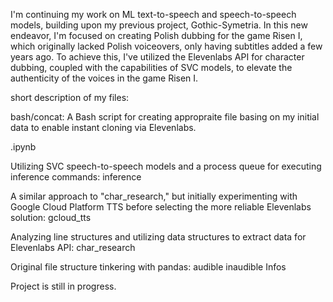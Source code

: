 I'm continuing my work on ML text-to-speech and speech-to-speech models, building upon my previous project, Gothic-Symetria. In this new endeavor, I'm focused on creating Polish dubbing for the game Risen I, which originally lacked Polish voiceovers, only having subtitles added a few years ago. To achieve this, 
I've utilized the Elevenlabs API for character dubbing, coupled with the capabilities of SVC models, to elevate the authenticity of the voices in the game Risen I.

short description of my files:

bash/concat: A Bash script for creating appropraite file basing on my initial data to enable instant cloning via Elevenlabs.

.ipynb


Utilizing SVC speech-to-speech models and a process queue for executing inference commands:
inference

A similar approach to "char_research," but initially experimenting with Google Cloud Platform TTS before selecting the more reliable Elevenlabs solution:
gcloud_tts

Analyzing line structures and utilizing data structures to extract data for Elevenlabs API:
char_research 

Original file structure tinkering with pandas:
audible
inaudible
Infos



Project is still in progress.



